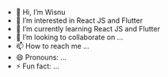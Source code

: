 - 👋 Hi, I’m Wisnu
- 👀 I’m interested in React JS and Flutter
- 🌱 I’m currently learning React JS and Flutter
- 💞️ I’m looking to collaborate on ...
- 📫 How to reach me ...
- 😄 Pronouns: ...
- ⚡ Fun fact: ...

<!---
wisnu23055/wisnu23055 is a ✨ special ✨ repository because its `README.md` (this file) appears on your GitHub profile.
You can click the Preview link to take a look at your changes.
--->
